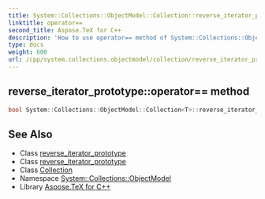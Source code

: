 ```yaml
---
title: System::Collections::ObjectModel::Collection::reverse_iterator_prototype::operator== method
linktitle: operator==
second_title: Aspose.TeX for C++
description: 'How to use operator== method of System::Collections::ObjectModel::Collection::reverse_iterator_prototype class in C++.'
type: docs
weight: 600
url: /cpp/system.collections.objectmodel/collection/reverse_iterator_prototype/operator==/
---
```

## reverse_iterator_prototype::operator== method




```cpp
bool System::Collections::ObjectModel::Collection<T>::reverse_iterator_prototype<U>::operator==(const reverse_iterator_prototype &it) const
```

## See Also

* Class [reverse_iterator_prototype](../)
* Class [reverse_iterator_prototype](../)
* Class [Collection](../../)
* Namespace [System::Collections::ObjectModel](../../../)
* Library [Aspose.TeX for C++](../../../../)
